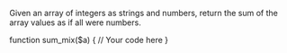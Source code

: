 Given an array of integers as strings and numbers, return the sum of the
array values as if all were numbers.

function sum_mix($a) {
  // Your code here
}
